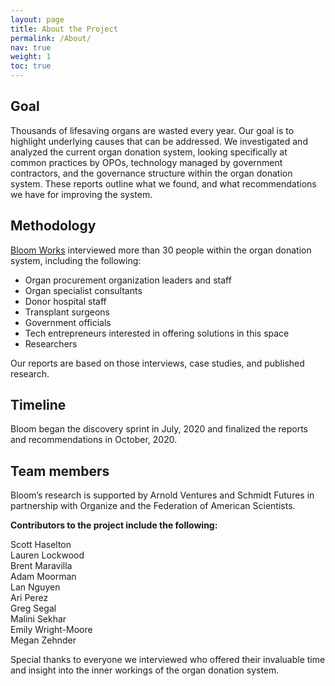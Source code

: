```yaml
---
layout: page
title: About the Project
permalink: /About/
nav: true
weight: 1
toc: true
---
```


## Goal

Thousands of lifesaving organs are wasted every year. Our goal is to highlight underlying causes that can be addressed. We investigated and analyzed the current organ donation system, looking specifically at common practices by OPOs, technology managed by government contractors, and the governance structure within the organ donation system. These reports outline what we found, and what recommendations we have for improving the system. 


## Methodology 

[Bloom Works](https://bloomworks.digital/) interviewed more than 30 people within the organ donation system, including the following: 


*   Organ procurement organization leaders and staff
*   Organ specialist consultants
*   Donor hospital staff
*   Transplant surgeons
*   Government officials
*   Tech entrepreneurs interested in offering solutions in this space
*   Researchers 

Our reports are based on those interviews, case studies, and published research. 


##  Timeline

Bloom began the discovery sprint in July, 2020 and finalized the reports and recommendations in October, 2020. 


## Team members 

Bloom’s research is supported by Arnold Ventures and Schmidt Futures in partnership with Organize and the Federation of American Scientists.

**Contributors to the project include the following:**    

Scott Haselton
<br />
Lauren Lockwood
<br />
Brent Maravilla
<br />
Adam Moorman
<br />
Lan Nguyen
<br /> 
Ari Perez
<br />
Greg Segal
<br />
Malini Sekhar
<br />
Emily Wright-Moore
<br />
Megan Zehnder  

Special thanks to everyone we interviewed who offered their invaluable time and insight into the inner workings of the organ donation system. 
